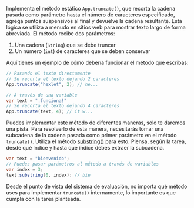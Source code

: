 
Implementa el método estático `App.truncate()`, que recorta la cadena pasada como parámetro hasta el número de caracteres especificado, agrega puntos suspensivos al final y devuelve la cadena resultante. Esta lógica se utiliza a menudo en sitios web para mostrar texto largo de forma abreviada. El método recibe dos parámetros:

1. Una cadena (`String`) que se debe truncar
2. Un número (`int`) de caracteres que se deben conservar

Aquí tienes un ejemplo de cómo debería funcionar el método que escribas:

```java
// Pasando el texto directamente
// Se recorta el texto dejando 2 caracteres
App.truncate("hexlet", 2); // he...

// A través de una variable
var text = "¡funciona!"
// Se recorta el texto dejando 4 caracteres
App.truncate(text, 4); // it w...
```

Puedes implementar este método de diferentes maneras, solo te daremos una pista. Para resolverlo de esta manera, necesitarás tomar una subcadena de la cadena pasada como primer parámetro en el método `truncate()`. Utiliza el método [substring()](https://ru.hexlet.io/qna/java/questions/kak-izvlech-podstroku-iz-stroki-v-java?utm_source=code-basics&utm_medium=referral&utm_campaign=qna&utm_content=lesson) para esto. Piensa, según la tarea, desde qué índice y hasta qué índice debes extraer la subcadena.

  ```java
  var text = "bienvenido";
  // Puedes pasar parámetros al método a través de variables
  var index = 3;
  text.substring(0, index); // bie
  ```

Desde el punto de vista del sistema de evaluación, no importa qué método uses para implementar `truncate()` internamente, lo importante es que cumpla con la tarea planteada.
